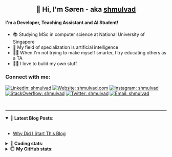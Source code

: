 <h2 align="center">
	👋 Hi, I'm Søren - aka <a href="https://shmulvad.com">shmulvad</a>
</h2>

#### I'm a Developer, Teaching Assistant and AI Student!
- 📚 Studying MSc in computer science at National University of Singapore
- 🧠 My field of specialization is artificial intelligence
- 👨‍🏫 When I'm not trying to make myself smarter, I try educating others as a TA
- 👨‍💻 I love to build my own stuff

### Connect with me:

[![Linkedin: shmulvad](https://img.shields.io/badge/shmulvad-blue?style=flat&logo=Linkedin&logoColor=white)][linkedin]
[![Website: shmulvad.com](https://img.shields.io/badge/shmulvad.com-47CCCC?&style=flat&logo=Google-Chrome&logoColor=white)][website]
[![Instagram: shmulvad](https://img.shields.io/badge/-@shmulvad-purple?style=flat&logo=Instagram&logoColor=white)][instagram]
[![StackOverflow: shmulvad](https://img.shields.io/badge/shmulvad-FE7A16?style=flat&logo=stack-overflow&logoColor=white)][stackOverflow]
[![Twitter: shmulvad](https://img.shields.io/badge/@shmulvad-1ca0f1?style=flat&logo=twitter&logoColor=white)][twitter]
[![Email: shmulvad](https://img.shields.io/badge/shmulvad-D14836?style=flat&logo=gmail&logoColor=white)][mail]

<br />

---

<details open>
 <summary>📕 <b>Latest Blog Posts</b>: </summary>

<br>

<!-- BLOG-POST-LIST:START -->
- [Why Did I Start This Blog](https://shmulvad.com/blog/why-did-start-this-blog)
<!-- BLOG-POST-LIST:END -->

</details>

<!-- --- -->

<details>
 <summary>🤖 <b>Coding stats</b>: </summary>

<br>

<!--START_SECTION:waka-->
**I'm a Night 🦉** 

```text
🌞 Morning    67 commits     ████░░░░░░░░░░░░░░░░░░░░░   17.45% 
🌆 Daytime    102 commits    ██████░░░░░░░░░░░░░░░░░░░   26.56% 
🌃 Evening    97 commits     ██████░░░░░░░░░░░░░░░░░░░   25.26% 
🌙 Night      118 commits    ███████░░░░░░░░░░░░░░░░░░   30.73%

```


📊 **This Week I Spent My Time On** 

```text
💬 Programming Languages: 
TeX                      11 hrs 37 mins      ███████████████░░░░░░░░░░   63.32% 
Python                   4 hrs 59 mins       ██████░░░░░░░░░░░░░░░░░░░   27.2% 
Other                    48 mins             █░░░░░░░░░░░░░░░░░░░░░░░░   4.4% 
Text                     26 mins             ░░░░░░░░░░░░░░░░░░░░░░░░░   2.4% 
CSV                      23 mins             ░░░░░░░░░░░░░░░░░░░░░░░░░   2.11%

🔥 Editors: 
VS Code                  11 hrs 59 mins      ████████████████░░░░░░░░░   65.32% 
Sublime Text             5 hrs 40 mins       ███████░░░░░░░░░░░░░░░░░░   30.92% 
Zsh                      41 mins             █░░░░░░░░░░░░░░░░░░░░░░░░   3.76%

🐱‍💻 Projects: 
nlp                      8 hrs 36 mins       ███████████░░░░░░░░░░░░░░   46.92% 
code                     4 hrs 54 mins       ██████░░░░░░░░░░░░░░░░░░░   26.68% 
Notes                    2 hrs 55 mins       ████░░░░░░░░░░░░░░░░░░░░░   15.91% 
Unknown Project          1 hr 6 mins         █░░░░░░░░░░░░░░░░░░░░░░░░   6.03% 
plagiarism-dependencies  21 mins             ░░░░░░░░░░░░░░░░░░░░░░░░░   1.96%

```


<!--END_SECTION:waka-->

</details>

<!-- --- -->

<details>
 <summary>😇 <b>My GitHub stats</b>: </summary>

<br>

<img align="left" alt="shmulvad's Github Stats" src="https://github-readme-stats.vercel.app/api?username=shmulvad&show_icons=true&hide_border=true" />

</details>



[website]: https://shmulvad.com
[twitter]: https://twitter.com/shmulvad
[linkedin]: https://linkedin.com/in/shmulvad
[instagram]: https://instagram.com/shmulvad
[stackOverflow]: https://stackoverflow.com/users/9248793/shmulvad
[mail]: mailto:shmulvad@gmail.com
[github]: https://github.com/shmulvad
